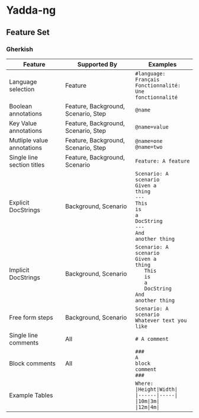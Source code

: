 # Yadda-ng

## Feature Set

### Gherkish

| Feature                    | Supported By                        | Examples                                                                                                                                                                                                                                                            |
| -------------------------- | ----------------------------------- | ------------------------------------------------------------------------------------------------------------------------------------------------------------------------------------------------------------------------------------------------------------------- |
| Language selection         | Feature                             | <code>#language: Français</code><br/><code>Fonctionnalité: Une fonctionnalité</code>                                                                                                                                                                                |
| Boolean annotations        | Feature, Background, Scenario, Step | <code>@name</code>                                                                                                                                                                                                                                                  |
| Key Value annotations      | Feature, Background, Scenario, Step | <code>@name=value</code>                                                                                                                                                                                                                                            |
| Mutliple value annotations | Feature, Background, Scenario, Step | <code>@name=one</code></br><code>@name=two</code>                                                                                                                                                                                                                   |
| Single line section titles | Feature, Background, Scenario       | <code>Feature: A feature</code>                                                                                                                                                                                                                                     |
| Explicit DocStrings        | Background, Scenario                | <code>Scenario: A scenario</code><br/><code>Given a thing</code><br/><code>---</code><br/><code>This</code><br/><code>is</code><br/><code>a</code><br/><code>DocString</code><br/><code>---</code><br/><code>And another thing</code>                               |
| Implicit DocStrings        | Background, Scenario                | <code>Scenario: A scenario</code><br/><code>Given a thing</code><br/><code>&nbsp;&nbsp;&nbsp;This</code><br/><code>&nbsp;&nbsp;&nbsp;is</code><br/><code>&nbsp;&nbsp;&nbsp;a</code><br/><code>&nbsp;&nbsp;&nbsp;DocString</code><br/><code>And another thing</code> |
| Free form steps            | Background, Scenario                | <code>Scenario: A scenario<br/>Whatever text you like                                                                                                                                                                                                               |
| Single line comments       | All                                 | <code>\# A comment</code>                                                                                                                                                                                                                                           |
| Block comments             | All                                 | <code>\#\#\#</code><br/><code>A</code><br/><code>block</code><br/><code>comment</code><br/><code>\#\#\#</code>                                                                                                                                                      |
| Example Tables             |                                     | <code>Where:</code><br/><code>\|Height\|Width\|</code><br/><code>\|------\|-----\|</code><br/><code>\|10m\|3m\|</code><br/><code>\|12m\|4m\|</code>                                                                                                                 |
